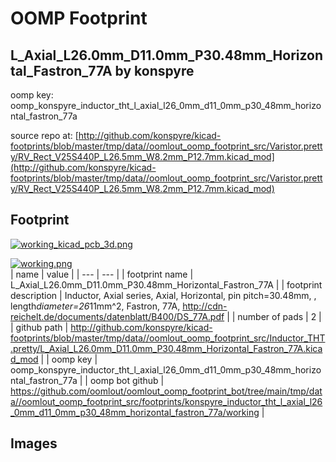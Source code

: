 # OOMP Footprint  
## L_Axial_L26.0mm_D11.0mm_P30.48mm_Horizontal_Fastron_77A  by konspyre  
  
oomp key: oomp_konspyre_inductor_tht_l_axial_l26_0mm_d11_0mm_p30_48mm_horizontal_fastron_77a  
  
source repo at: [http://github.com/konspyre/kicad-footprints/blob/master/tmp/data//oomlout_oomp_footprint_src/Varistor.pretty/RV_Rect_V25S440P_L26.5mm_W8.2mm_P12.7mm.kicad_mod](http://github.com/konspyre/kicad-footprints/blob/master/tmp/data//oomlout_oomp_footprint_src/Varistor.pretty/RV_Rect_V25S440P_L26.5mm_W8.2mm_P12.7mm.kicad_mod)  
## Footprint  
  
[![working_kicad_pcb_3d.png](working_kicad_pcb_3d_600.png)](working_kicad_pcb_3d.png)  
  
[![working.png](working_600.png)](working.png)  
| name | value | 
| --- | --- | 
| footprint name | L_Axial_L26.0mm_D11.0mm_P30.48mm_Horizontal_Fastron_77A | 
| footprint description | Inductor, Axial series, Axial, Horizontal, pin pitch=30.48mm, , length*diameter=26*11mm^2, Fastron, 77A, http://cdn-reichelt.de/documents/datenblatt/B400/DS_77A.pdf | 
| number of pads | 2 | 
| github path | http://github.com/konspyre/kicad-footprints/blob/master/tmp/data//oomlout_oomp_footprint_src/Inductor_THT.pretty/L_Axial_L26.0mm_D11.0mm_P30.48mm_Horizontal_Fastron_77A.kicad_mod | 
| oomp key | oomp_konspyre_inductor_tht_l_axial_l26_0mm_d11_0mm_p30_48mm_horizontal_fastron_77a | 
| oomp bot github | https://github.com/oomlout/oomlout_oomp_footprint_bot/tree/main/tmp/data//oomlout_oomp_footprint_src/footprints/konspyre_inductor_tht_l_axial_l26_0mm_d11_0mm_p30_48mm_horizontal_fastron_77a/working | 
## Images  
